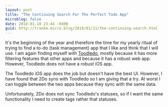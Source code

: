 ```yaml
---
layout: post
title: "The Continuing Search For The Perfect Todo App"
microblog: false
date: 2018-01-10 23:44 -0400
guid: http://frankm.micro.blog/2018/01/11/the-continuing-search.html
---
```

It's the beginning of the year and therefore the time for my yearly ritual of trying to find a to-do (task management) app that I like and think that I will use. I am again finding myself with [Toodledo](http://www.toodledo.com), mostly because it has more filtering features that other apps and because it has a robust web app. However, Toodledo does not have a robust iOS app. 

The Toodledo iOS app does the job but doesn't have the best UI. However, I have found that 2Do syns with Toodledo so I am giving that a try. At worst I can toggle between the two apps because they sync with the same data. 

Unfortunately, 2Do does not sync Toodledo's statuses, so if I want the same functionality I need to create tags rather that statuses. 
